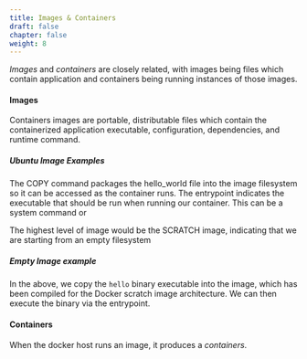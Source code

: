 ```yaml
---
title: Images & Containers
draft: false
chapter: false
weight: 8
---
```


_Images_ and _containers_ are closely related, with images being files which contain application and containers being running instances of those images.

#### Images

Containers images are portable, distributable files which contain the containerized application executable, configuration, dependencies, and runtime command.

##### Ubuntu Image Examples

The COPY command packages the hello_world file into the image filesystem so it can be accessed as the container runs. The entrypoint indicates the executable that should be run when running our container. This can be a system command or

The highest level of image would be the SCRATCH image, indicating that we are starting from an empty filesystem

##### Empty Image example

In the above, we copy the `hello` binary executable into the image, which has been compiled for the Docker scratch image architecture. We can then execute the binary via the entrypoint.

#### Containers

When the docker host runs an image, it produces a _containers_.
